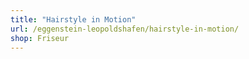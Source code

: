 ```yaml
---
title: "Hairstyle in Motion"
url: /eggenstein-leopoldshafen/hairstyle-in-motion/
shop: Friseur
---
```

